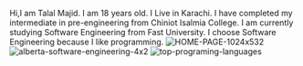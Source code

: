 Hi,I am Talal Majid.
I am 18 years old.
I Live in Karachi.
I have completed my intermediate in pre-engineering from Chiniot Isalmia College.
I am currently studying Software Engineering from Fast University.
I choose Software Engineering because I like programming.
![HOME-PAGE-1024x532](https://github.com/user-attachments/assets/c8f76744-02f8-41f1-ada1-5b8b57871e52)
![alberta-software-engineering-4x2](https://github.com/user-attachments/assets/cec74cee-fc78-4db3-a95b-5ffc59e1645d)
![top-programing-languages](https://github.com/user-attachments/assets/cc5bfd6d-3c48-4ef3-8bde-abb7abcb53b7)

